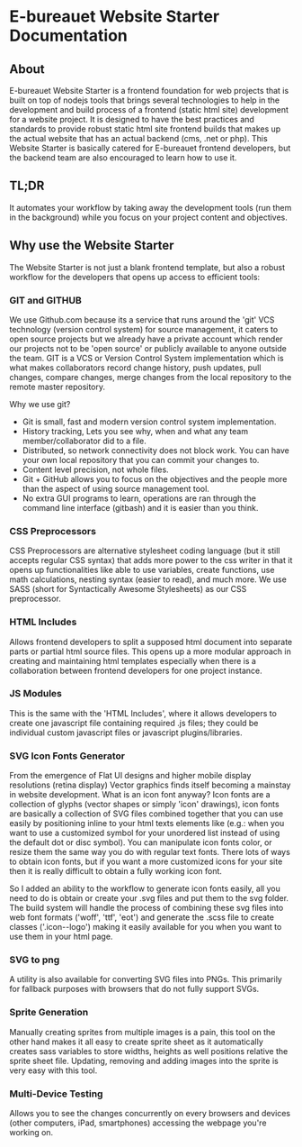 # E-bureauet Website Starter Documentation

## About

E-bureauet Website Starter is a frontend foundation for web projects that is built on top of nodejs tools that brings several technologies to help in the development and build process of a frontend (static html site) development for a website project. It is designed to have the best practices and standards to provide robust static html site frontend builds that makes up the actual website that has an actual backend (cms, .net or php). This Website Starter is basically catered for E-bureauet frontend developers, but the backend team are also encouraged to learn how to use it.

## TL;DR

It automates your workflow by taking away the development tools (run them in the background) while you focus on your project content and objectives.

## Why use the Website Starter

The Website Starter is not just a blank frontend template, but also a robust workflow for the developers that opens up access to efficient tools:

### GIT and GITHUB

We use Github.com because its a service that runs around the 'git' VCS technology (version control system) for source management, it caters to open source projects but we already have a private account which render our projects not to be 'open source' or publicly available to anyone outside the team. GIT is a VCS or Version Control System implementation which is what makes collaborators record change history, push updates, pull changes, compare changes, merge changes from the local repository to the remote master repository.

Why we use git?

* Git is small, fast and modern version control system implementation.
* History tracking, Lets you see why, when and what any team member/collaborator did to a file.
* Distributed, so network connectivity does not block work. You can have your own local repository that you can commit your changes to.
* Content level precision, not whole files.
* Git + GitHub allows you to focus on the objectives and the people more than the aspect of using source management tool.
* No extra GUI programs to learn, operations are ran through the command line interface (gitbash) and it is easier than you think.

### CSS Preprocessors

CSS Preprocessors are alternative stylesheet coding language (but it still accepts regular CSS syntax) that adds more power to the css writer in that it opens up functionalities like able to use variables, create functions, use math calculations, nesting syntax (easier to read), and much more. We use SASS (short for Syntactically Awesome Stylesheets) as our CSS preprocessor.

### HTML Includes

Allows frontend developers to split a supposed html document into separate parts or partial html source files. This opens up a more modular approach in creating and maintaining html templates especially when there is a collaboration between frontend developers for one project instance.

### JS Modules

This is the same with the 'HTML Includes', where it allows developers to create one javascript file containing required .js files; they could be individual custom javascript files or javascript plugins/libraries.

### SVG Icon Fonts Generator

From the emergence of Flat UI designs and higher mobile display resolutions (retina display) Vector graphics finds itself becoming a mainstay in website development. What is an icon font anyway? Icon fonts are a collection of glyphs (vector shapes or simply 'icon' drawings), icon fonts are basically a collection of SVG files combined together that you can use easily by positioning inline to your html texts elements like (e.g.: when you want to use a customized symbol for your unordered list instead of using the default dot or disc symbol). You can manipulate icon fonts color, or resize them the same way you do with regular text fonts. There lots of ways to obtain icon fonts, but if you want a more customized icons for your site then it is really difficult to obtain a fully working icon font.

So I added an ability to the workflow to generate icon fonts easily, all you need to do is obtain or create your .svg files and put them to the svg folder. The build system will handle the process of combining these svg files into web font formats ('woff', 'ttf', 'eot') and generate the .scss file to create classes ('.icon--logo') making it easily available for you when you want to use them in your html page.

### SVG to png

A utility is also available for converting SVG files into PNGs. This primarily for fallback purposes with browsers that do not fully support SVGs.

### Sprite Generation

Manually creating sprites from multiple images is a pain, this tool on the other hand makes it all easy to create sprite sheet as it automatically creates sass variables to store widths, heights as well positions relative the sprite sheet file. Updating, removing and adding images into the sprite is very easy with this tool.

### Multi-Device Testing

Allows you to see the changes concurrently on every browsers and devices (other computers, iPad, smartphones) accessing the webpage you're working on.
